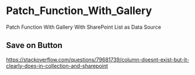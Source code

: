 # Patch_Function_With_Gallery
Patch Function With Gallery With SharePoint List as Data Source


Save on Button
--------------
















https://stackoverflow.com/questions/79681739/column-doesnt-exist-but-it-clearly-does-in-collection-and-sharepoint
